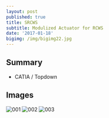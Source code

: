 ```yaml
---
layout: post
published: true
title: SRCWS
subtitle: Modulized Actuator for RCWS
date: '2017-01-18'
bigimg: /img/bigimg22.jpg
---
```


## Summary
* CATIA / Topdown


## Images

![001](https://cloud.githubusercontent.com/assets/12775748/22029365/a6b0935a-dd1d-11e6-9ec4-6b8eeb9f79b4.png)
![002](https://cloud.githubusercontent.com/assets/12775748/22029366/a6da80ac-dd1d-11e6-8658-129fca290da6.png)
![003](https://cloud.githubusercontent.com/assets/12775748/22029367/a6f6d612-dd1d-11e6-9410-42670df1a97c.png)
